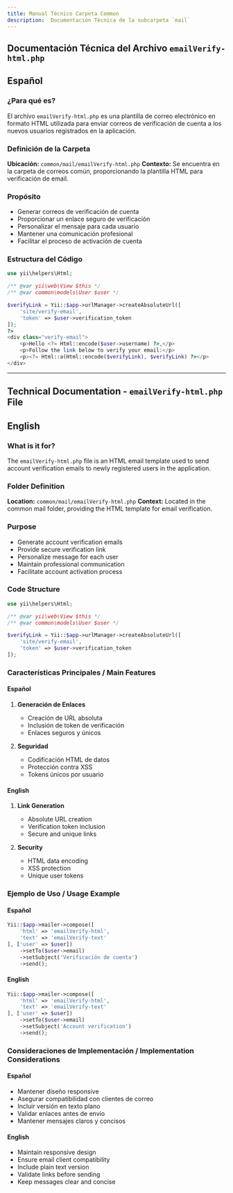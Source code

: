 ```yaml
---
title: Manual Técnico Carpeta Common
description:  Documentación Técnica de la subcarpeta `mail`
---
```


## Documentación Técnica del Archivo `emailVerify-html.php`

## Español

### ¿Para qué es?
El archivo `emailVerify-html.php` es una plantilla de correo electrónico en formato HTML utilizada para enviar correos de verificación de cuenta a los nuevos usuarios registrados en la aplicación.

### Definición de la Carpeta
**Ubicación:** `common/mail/emailVerify-html.php`
**Contexto:** Se encuentra en la carpeta de correos común, proporcionando la plantilla HTML para verificación de email.

### Propósito
- Generar correos de verificación de cuenta
- Proporcionar un enlace seguro de verificación
- Personalizar el mensaje para cada usuario
- Mantener una comunicación profesional
- Facilitar el proceso de activación de cuenta

### Estructura del Código
```php
use yii\helpers\Html;

/** @var yii\web\View $this */
/** @var common\models\User $user */

$verifyLink = Yii::$app->urlManager->createAbsoluteUrl([
    'site/verify-email', 
    'token' => $user->verification_token
]);
?>
<div class="verify-email">
    <p>Hello <?= Html::encode($user->username) ?>,</p>
    <p>Follow the link below to verify your email:</p>
    <p><?= Html::a(Html::encode($verifyLink), $verifyLink) ?></p>
</div>
```

---

## Technical Documentation - `emailVerify-html.php` File

## English

### What is it for?
The `emailVerify-html.php` file is an HTML email template used to send account verification emails to newly registered users in the application.

### Folder Definition
**Location:** `common/mail/emailVerify-html.php`
**Context:** Located in the common mail folder, providing the HTML template for email verification.

### Purpose
- Generate account verification emails
- Provide secure verification link
- Personalize message for each user
- Maintain professional communication
- Facilitate account activation process

### Code Structure
```php
use yii\helpers\Html;

/** @var yii\web\View $this */
/** @var common\models\User $user */

$verifyLink = Yii::$app->urlManager->createAbsoluteUrl([
    'site/verify-email', 
    'token' => $user->verification_token
]);
```

### Características Principales / Main Features

#### Español
1. **Generación de Enlaces**
   - Creación de URL absoluta
   - Inclusión de token de verificación
   - Enlaces seguros y únicos

2. **Seguridad**
   - Codificación HTML de datos
   - Protección contra XSS
   - Tokens únicos por usuario

#### English
1. **Link Generation**
   - Absolute URL creation
   - Verification token inclusion
   - Secure and unique links

2. **Security**
   - HTML data encoding
   - XSS protection
   - Unique user tokens

### Ejemplo de Uso / Usage Example

#### Español
```php
Yii::$app->mailer->compose([
    'html' => 'emailVerify-html',
    'text' => 'emailVerify-text'
], ['user' => $user])
    ->setTo($user->email)
    ->setSubject('Verificación de cuenta')
    ->send();
```

#### English
```php
Yii::$app->mailer->compose([
    'html' => 'emailVerify-html',
    'text' => 'emailVerify-text'
], ['user' => $user])
    ->setTo($user->email)
    ->setSubject('Account verification')
    ->send();
```

### Consideraciones de Implementación / Implementation Considerations

#### Español
- Mantener diseño responsive
- Asegurar compatibilidad con clientes de correo
- Incluir versión en texto plano
- Validar enlaces antes de envío
- Mantener mensajes claros y concisos

#### English
- Maintain responsive design
- Ensure email client compatibility
- Include plain text version
- Validate links before sending
- Keep messages clear and concise


